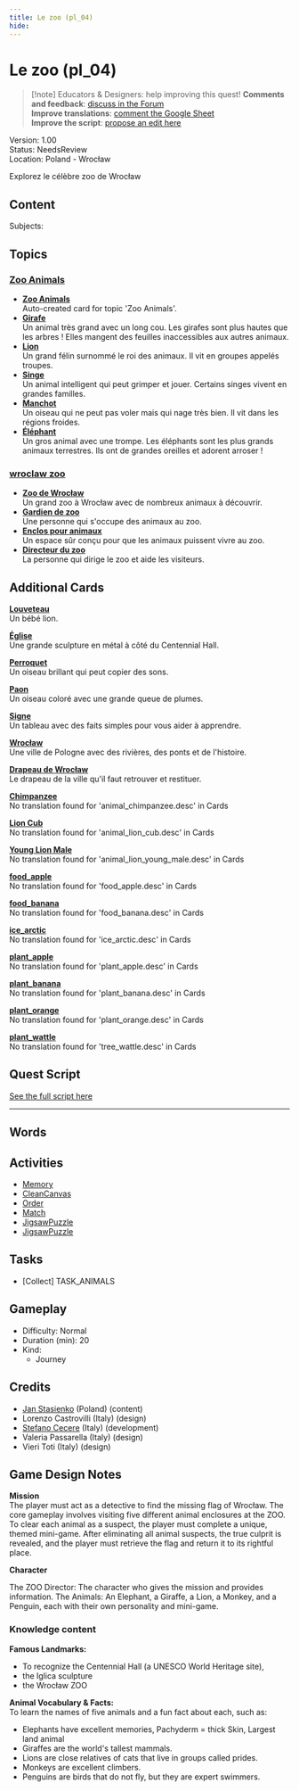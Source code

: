 ```yaml
---
title: Le zoo (pl_04)
hide:
---
```


# Le zoo (pl_04)
> [!note] Educators & Designers: help improving this quest!
> **Comments and feedback**: [discuss in the Forum](https://antura.discourse.group/t/pl-04-the-zoo/35/1)  
> **Improve translations**: [comment the Google Sheet](https://docs.google.com/spreadsheets/d/1FPFOy8CHor5ArSg57xMuPAG7WM27-ecDOiU-OmtHgjw/edit?gid=819047762#gid=819047762)  
> **Improve the script**: [propose an edit here](https://github.com/vgwb/Antura/blob/main/Assets/_discover/_quests/PL_04%20Zoo/PL_04%20Zoo%20-%20Yarn%20Script.yarn)  

Version: 1.00  
Status: NeedsReview  
Location: Poland - Wrocław

Explorez le célèbre zoo de Wrocław

## Content
Subjects: 


## Topics
### [Zoo Animals](../../topics/index.md#zoo)

  - **[Zoo Animals](../../cards/index.md#zoo_animals)**  
    Auto-created card for topic 'Zoo Animals'.  
  - **[Girafe](../../cards/index.md#animal_giraffe)**  
    Un animal très grand avec un long cou. Les girafes sont plus hautes que les arbres ! Elles mangent des feuilles inaccessibles aux autres animaux.  
  - **[Lion](../../cards/index.md#animal_lion)**  
    Un grand félin surnommé le roi des animaux. Il vit en groupes appelés troupes.  
  - **[Singe](../../cards/index.md#animal_monkey)**  
    Un animal intelligent qui peut grimper et jouer. Certains singes vivent en grandes familles.  
  - **[Manchot](../../cards/index.md#animal_penguin)**  
    Un oiseau qui ne peut pas voler mais qui nage très bien. Il vit dans les régions froides.  
  - **[Éléphant](../../cards/index.md#animal_elephant)**  
    Un gros animal avec une trompe. Les éléphants sont les plus grands animaux terrestres. Ils ont de grandes oreilles et adorent arroser !  
### [wroclaw zoo](../../topics/index.md#wroclaw_zoo)

  - **[Zoo de Wrocław](../../cards/index.md#wroclaw_zoo)**  
    Un grand zoo à Wrocław avec de nombreux animaux à découvrir.  
  - **[Gardien de zoo](../../cards/index.md#zoo_keeper)**  
    Une personne qui s'occupe des animaux au zoo.  
  - **[Enclos pour animaux](../../cards/index.md#animal_enclosure)**  
    Un espace sûr conçu pour que les animaux puissent vivre au zoo.  
  - **[Directeur du zoo](../../cards/index.md#zoo_director)**  
    La personne qui dirige le zoo et aide les visiteurs.  

## Additional Cards
**[Louveteau](../../cards/index.md#cub)**  
Un bébé lion.  

**[Église](../../cards/index.md#iglica)**  
Une grande sculpture en métal à côté du Centennial Hall.  

**[Perroquet](../../cards/index.md#parrot)**  
Un oiseau brillant qui peut copier des sons.  

**[Paon](../../cards/index.md#peacock)**  
Un oiseau coloré avec une grande queue de plumes.  

**[Signe](../../cards/index.md#sign)**  
Un tableau avec des faits simples pour vous aider à apprendre.  

**[Wrocław](../../cards/index.md#wroclaw)**  
Une ville de Pologne avec des rivières, des ponts et de l'histoire.  

**[Drapeau de Wrocław](../../cards/index.md#wroclaw_flag)**  
Le drapeau de la ville qu'il faut retrouver et restituer.  

**[Chimpanzee](../../cards/index.md#animal_chimpanzee)**  
No translation found for 'animal_chimpanzee.desc' in Cards  

**[Lion Cub](../../cards/index.md#animal_lion_cub)**  
No translation found for 'animal_lion_cub.desc' in Cards  

**[Young Lion Male](../../cards/index.md#animal_lion_young_male)**  
No translation found for 'animal_lion_young_male.desc' in Cards  

**[food_apple](../../cards/index.md#food_apple)**  
No translation found for 'food_apple.desc' in Cards  

**[food_banana](../../cards/index.md#food_banana)**  
No translation found for 'food_banana.desc' in Cards  

**[ice_arctic](../../cards/index.md#ice_arctic)**  
No translation found for 'ice_arctic.desc' in Cards  

**[plant_apple](../../cards/index.md#plant_apple)**  
No translation found for 'plant_apple.desc' in Cards  

**[plant_banana](../../cards/index.md#plant_banana)**  
No translation found for 'plant_banana.desc' in Cards  

**[plant_orange](../../cards/index.md#plant_orange)**  
No translation found for 'plant_orange.desc' in Cards  

**[plant_wattle](../../cards/index.md#tree_wattle)**  
No translation found for 'tree_wattle.desc' in Cards  

## Quest Script

[See the full script here](./pl_04-script.md)

---

## Words
## Activities
- [Memory](../../activities/index.md#Memory)
- [CleanCanvas](../../activities/index.md#CleanCanvas)
- [Order](../../activities/index.md#Order)
- [Match](../../activities/index.md#Match)
- [JigsawPuzzle](../../activities/index.md#JigsawPuzzle)
- [JigsawPuzzle](../../activities/index.md#JigsawPuzzle)

## Tasks
- [Collect] TASK_ANIMALS
## Gameplay
- Difficulty: Normal
- Duration (min): 20
- Kind:
  - Journey
## Credits
- [Jan Stasienko](mailto:jan.stasienko@dsw.edu.pl) (Poland) (content)
- Lorenzo Castrovilli (Italy) (design)
- [Stefano Cecere](https://stefanocecere.com) (Italy) (development)
- Valeria Passarella (Italy) (design)
- Vieri Toti (Italy) (design)

## Game Design Notes

**Mission**  
The player must act as a detective to find the missing flag of Wrocław. The core gameplay involves visiting five different animal enclosures at the ZOO. To clear each animal as a suspect, the player must complete a unique, themed mini-game. After eliminating all animal suspects, the true culprit is revealed, and the player must retrieve the flag and return it to its rightful place.

**Character**

The ZOO Director: The character who gives the mission and provides information.
The Animals: An Elephant, a Giraffe, a Lion, a Monkey, and a Penguin, each with their own personality and mini-game.

### Knowledge content
**Famous Landmarks:**   

- To recognize the Centennial Hall (a UNESCO World Heritage site), 
- the Iglica sculpture
- the Wrocław ZOO

**Animal Vocabulary & Facts:**  
To learn the names of five animals and a fun fact about each, such as:

- Elephants have excellent memories, Pachyderm = thick Skin, Largest land animal
- Giraffes are the world's tallest mammals.
- Lions are close relatives of cats that live in groups called prides.
- Monkeys are excellent climbers.
- Penguins are birds that do not fly, but they are expert swimmers.

